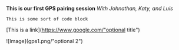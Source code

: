 **This is our first GPS pairing session**
*With Johnathan, Katy, and Luis*

```
This is some sort of code block
```

[This is a link](https://www.google.com/"optional title")

![Image](gps1.png/"optional 2")